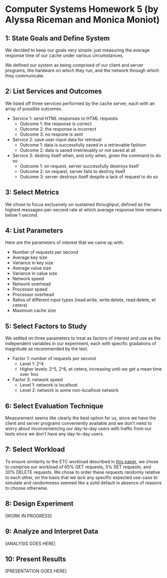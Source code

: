 # Computer Systems Homework 5 (by Alyssa Riceman and Monica Moniot)

## 1: State Goals and Define System

We decided to keep our goals very simple: just measuring the average response time of our cache under various circumstances.

We defined our system as being comprised of our client and server programs, the hardware on which they run, and the network through which they communicate.

## 2: List Services and Outcomes

We listed off three services performed by the cache server, each with an array of possible outcomes.

* Service 1: send HTML responses to HTML requests
    * Outcome 1: the response is correct
    * Outcome 2: the response is incorrect
    * Outcome 3: no respone is sent
* Service 2: save user-input data for retrieval
    * Outcome 1: data is successfully saved in a retrievable fashion
    * Outcome 2: data is saved irretrievably or not saved at all
* Service 3: destroy itself when, and only when, given the command to do so
    * Outcome 1: on request, server successfully destroys itself
    * Outcome 2: on request, server fails to destroy itself
    * Outcome 3: server destroys itself despite a lack of request to do so

## 3: Select Metrics

We chose to focus exclusively on sustained throughput, defined as the highest messages-per-second rate at which average response time remains below 1 second.

## 4: List Parameters

Here are the parameters of interest that we came up with:

* Number of requests per second
* Average key size
* Variance in key size
* Average value size
* Variance in value size
* Network speed
* Network overhead
* Processor speed
* Processor overhead
* Ratios of different input types (read:write, write:delete, read:delete, et cetera)
* Maximum cache size

## 5: Select Factors to Study

We settled on three parameters to treat as factors of interest and use as the independent variables in our experiment, each with specific gradations of magnitude as recommended by the text.

* Factor 1: number of requests per second
    * Level 1: 2^4
    * Higher levels: 2^5, 2^6, et cetera, increasing until we get a mean time over 1ms
* Factor 3: network speed
    * Level 1: network is localhost
    * Level 2: network is some non-localhost network

## 6: Select Evaluation Technique

Measurement seems like clearly the best option for us, since we have the client and server programs conveniently available and we don't need to worry about inconveniencing our day-to-day users with traffic from our tests since we don't have any day-to-day users.

## 7: Select Workload

To ensure similarity to the ETC workload described in [this paper](https://www.researchgate.net/publication/254461663_Workload_analysis_of_a_large-scale_key-value_store), we chose to comprise our workload of 65% GET requests, 5% SET requests, and 30% DELETE requests. We chose to order these requests randomly relative to each other, on the basis that we lack any specific expected use-case to simulate and randommess seemed like a solid default in absence of reasons to choose otherwise.

## 8: Design Experiment

[WORK IN PROGRESS]

## 9: Analyze and Interpret Data

[ANALYSIS GOES HERE]

## 10: Present Results

[PRESENTATION GOES HERE]
